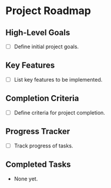 # Project Roadmap

## High-Level Goals
- [ ] Define initial project goals.

## Key Features
- [ ] List key features to be implemented.

## Completion Criteria
- [ ] Define criteria for project completion.

## Progress Tracker
- [ ] Track progress of tasks.

## Completed Tasks
- None yet.
